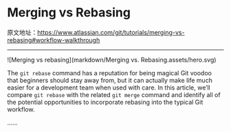 # Merging vs Rebasing

原文地址：https://www.atlassian.com/git/tutorials/merging-vs-rebasing#workflow-walkthrough

---

![Merging vs rebasing](markdown/Merging vs. Rebasing.assets/hero.svg)

The `git rebase` command has a reputation for being magical Git voodoo that beginners should stay away from, but it can actually make life much easier for a development team when used with care. In this article, we’ll compare `git rebase` with the related `git merge` command and identify all of the potential opportunities to incorporate rebasing into the typical Git workflow.

……